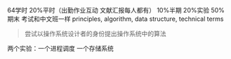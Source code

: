 64学时
20%平时（出勤作业互动 文献汇报每人都有） 10%半期 20%实验 50%期末
考试和中文班一样
principles, algorithm, data structure, technical terms

> 尝试以操作系统设计者的身份提出操作系统中的算法

两个实验：一个进程调度 一个存储系统